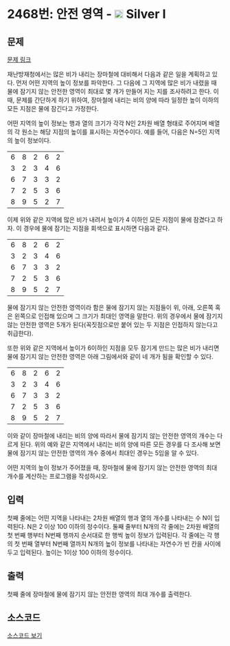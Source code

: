 # 2468번: 안전 영역 - <img src="https://static.solved.ac/tier_small/10.svg" style="height:20px" /> Silver I

<!-- performance -->

<!-- 문제 제출 후 깃허브에 푸시를 했을 때 제출한 코드의 성능이 입력될 공간입니다.-->

<!-- end -->

## 문제

[문제 링크](https://boj.kr/2468)

<p>재난방재청에서는 많은 비가 내리는 장마철에 대비해서 다음과 같은 일을 계획하고 있다. 먼저 어떤 지역의 높이 정보를 파악한다. 그 다음에 그 지역에 많은 비가 내렸을 때 물에 잠기지 않는 안전한 영역이 최대로 몇 개가 만들어 지는 지를 조사하려고 한다. 이때, 문제를 간단하게 하기 위하여, 장마철에 내리는 비의 양에 따라 일정한 높이 이하의 모든 지점은 물에 잠긴다고 가정한다.</p>

<p>어떤 지역의 높이 정보는 행과 열의 크기가 각각 N인 2차원 배열 형태로 주어지며 배열의 각 원소는 해당 지점의 높이를 표시하는 자연수이다. 예를 들어, 다음은 N=5인 지역의 높이 정보이다.</p>

<table class="table table-bordered table-center-20 td-center">
<tbody>
<tr>
<td>6</td>
<td>8</td>
<td>2</td>
<td>6</td>
<td>2</td>
</tr>
<tr>
<td>3</td>
<td>2</td>
<td>3</td>
<td>4</td>
<td>6</td>
</tr>
<tr>
<td>6</td>
<td>7</td>
<td>3</td>
<td>3</td>
<td>2</td>
</tr>
<tr>
<td>7</td>
<td>2</td>
<td>5</td>
<td>3</td>
<td>6</td>
</tr>
<tr>
<td>8</td>
<td>9</td>
<td>5</td>
<td>2</td>
<td>7</td>
</tr>
</tbody>
</table>

<p>이제 위와 같은 지역에 많은 비가 내려서 높이가 4 이하인 모든 지점이 물에 잠겼다고 하자. 이 경우에 물에 잠기는 지점을 회색으로 표시하면 다음과 같다. </p>

<table class="table table-bordered table-center-20 td-center">
<tbody>
<tr>
<td>6</td>
<td>8</td>
<td class="bg-2468">2</td>
<td>6</td>
<td class="bg-2468">2</td>
</tr>
<tr>
<td class="bg-2468">3</td>
<td class="bg-2468">2</td>
<td class="bg-2468">3</td>
<td class="bg-2468">4</td>
<td>6</td>
</tr>
<tr>
<td>6</td>
<td>7</td>
<td class="bg-2468">3</td>
<td class="bg-2468">3</td>
<td class="bg-2468">2</td>
</tr>
<tr>
<td>7</td>
<td class="bg-2468">2</td>
<td>5</td>
<td class="bg-2468">3</td>
<td>6</td>
</tr>
<tr>
<td>8</td>
<td>9</td>
<td>5</td>
<td class="bg-2468">2</td>
<td>7</td>
</tr>
</tbody>
</table>

<p>물에 잠기지 않는 안전한 영역이라 함은 물에 잠기지 않는 지점들이 위, 아래, 오른쪽 혹은 왼쪽으로 인접해 있으며 그 크기가 최대인 영역을 말한다. 위의 경우에서 물에 잠기지 않는 안전한 영역은 5개가 된다(꼭짓점으로만 붙어 있는 두 지점은 인접하지 않는다고 취급한다). </p>

<p>또한 위와 같은 지역에서 높이가 6이하인 지점을 모두 잠기게 만드는 많은 비가 내리면 물에 잠기지 않는 안전한 영역은 아래 그림에서와 같이 네 개가 됨을 확인할 수 있다. </p>

<table class="table table-bordered table-center-20 td-center">
<tbody>
<tr>
<td class="bg-2468">6</td>
<td>8</td>
<td class="bg-2468">2</td>
<td class="bg-2468">6</td>
<td class="bg-2468">2</td>
</tr>
<tr>
<td class="bg-2468">3</td>
<td class="bg-2468">2</td>
<td class="bg-2468">3</td>
<td class="bg-2468">4</td>
<td class="bg-2468">6</td>
</tr>
<tr>
<td class="bg-2468">6</td>
<td>7</td>
<td class="bg-2468">3</td>
<td class="bg-2468">3</td>
<td class="bg-2468">2</td>
</tr>
<tr>
<td>7</td>
<td class="bg-2468">2</td>
<td class="bg-2468">5</td>
<td class="bg-2468">3</td>
<td class="bg-2468">6</td>
</tr>
<tr>
<td>8</td>
<td>9</td>
<td class="bg-2468">5</td>
<td class="bg-2468">2</td>
<td>7</td>
</tr>
</tbody>
</table>

<p>이와 같이 장마철에 내리는 비의 양에 따라서 물에 잠기지 않는 안전한 영역의 개수는 다르게 된다. 위의 예와 같은 지역에서 내리는 비의 양에 따른 모든 경우를 다 조사해 보면 물에 잠기지 않는 안전한 영역의 개수 중에서 최대인 경우는 5임을 알 수 있다. </p>

<p>어떤 지역의 높이 정보가 주어졌을 때, 장마철에 물에 잠기지 않는 안전한 영역의 최대 개수를 계산하는 프로그램을 작성하시오. </p>

## 입력

<p>첫째 줄에는 어떤 지역을 나타내는 2차원 배열의 행과 열의 개수를 나타내는 수 N이 입력된다. N은 2 이상 100 이하의 정수이다. 둘째 줄부터 N개의 각 줄에는 2차원 배열의 첫 번째 행부터 N번째 행까지 순서대로 한 행씩 높이 정보가 입력된다. 각 줄에는 각 행의 첫 번째 열부터 N번째 열까지 N개의 높이 정보를 나타내는 자연수가 빈 칸을 사이에 두고 입력된다. 높이는 1이상 100 이하의 정수이다.</p>

## 출력

<p>첫째 줄에 장마철에 물에 잠기지 않는 안전한 영역의 최대 개수를 출력한다.</p>

## 소스코드

[소스코드 보기](안전%20영역.cpp)